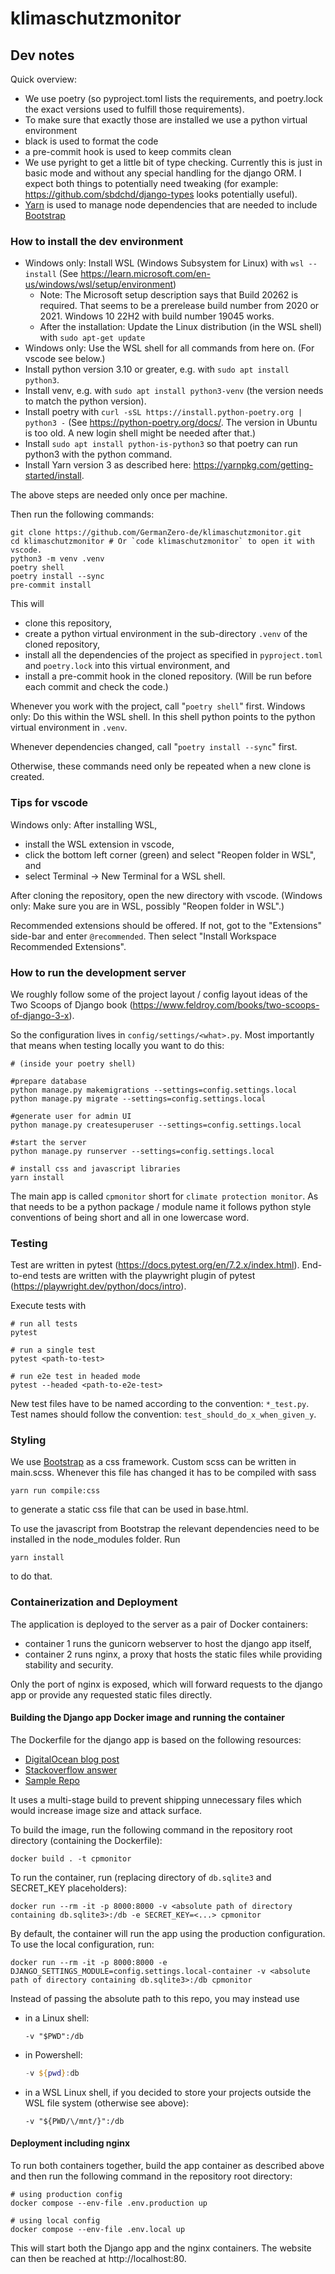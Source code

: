 # klimaschutzmonitor

## Dev notes

Quick overview:

- We use poetry (so pyproject.toml lists the requirements, and poetry.lock the exact versions used to fulfill those requirements).
- To make sure that exactly those are installed we use a python virtual environment
- black is used to format the code
- a pre-commit hook is used to keep commits clean
- We use pyright to get a little bit of type checking. Currently this is just in basic mode and without any special handling for the django ORM. I expect both things to potentially need tweaking (for example: <https://github.com/sbdchd/django-types> looks potentially useful).
- <a href="https://classic.yarnpkg.com/en/">Yarn</a> is used to manage node dependencies that are needed to include
  <a href="https://getbootstrap.com/docs/5.3/getting-started/introduction/">Bootstrap</a>

### How to install the dev environment

- Windows only: Install WSL (Windows Subsystem for Linux) with `wsl --install` (See <https://learn.microsoft.com/en-us/windows/wsl/setup/environment>)
  - Note: The Microsoft setup description says that Build 20262 is required. That seems to be a prerelease build number from 2020 or 2021. Windows 10 22H2 with build number 19045 works.
  - After the installation: Update the Linux distribution (in the WSL shell) with `sudo apt-get update`
- Windows only: Use the WSL shell for all commands from here on. (For vscode see below.)
- Install python version 3.10 or greater, e.g. with `sudo apt install python3`.
- Install venv, e.g. with `sudo apt install python3-venv` (the version needs to match the python version).
- Install poetry with `curl -sSL https://install.python-poetry.org | python3 -` (See <https://python-poetry.org/docs/>. The version in Ubuntu is too old. A new login shell might be needed after that.)
- Install `sudo apt install python-is-python3` so that poetry can run python3 with the python command.
- Install Yarn version 3 as described here: https://yarnpkg.com/getting-started/install.

The above steps are needed only once per machine.

Then run the following commands:

```shell
git clone https://github.com/GermanZero-de/klimaschutzmonitor.git
cd klimaschutzmonitor # Or `code klimaschutzmonitor` to open it with vscode.
python3 -m venv .venv
poetry shell
poetry install --sync
pre-commit install
```

This will

- clone this repository,
- create a python virtual environment in the sub-directory `.venv` of the cloned repository,
- install all the dependencies of the project as specified in `pyproject.toml` and `poetry.lock` into this virtual environment, and
- install a pre-commit hook in the cloned repository. (Will be run before each commit and check the code.)

Whenever you work with the project, call "`poetry shell`" first. Windows only: Do this within the WSL shell.
In this shell python points to the python virtual environment in `.venv`.

Whenever dependencies changed, call "`poetry install --sync`" first.

Otherwise, these commands need only be repeated when a new clone is created.

### Tips for vscode

Windows only: After installing WSL,

- install the WSL extension in vscode,
- click the bottom left corner (green) and select "Reopen folder in WSL", and
- select Terminal -> New Terminal for a WSL shell.

After cloning the repository, open the new directory with vscode. (Windows only: Make sure you are in WSL, possibly "Reopen folder in WSL".)

Recommended extensions should be offered. If not, got to the "Extensions" side-bar and enter `@recommended`. Then select "Install Workspace Recommended Extensions".

### How to run the development server

We roughly follow some of the project layout / config layout ideas of the Two Scoops of Django book (<https://www.feldroy.com/books/two-scoops-of-django-3-x>).

So the configuration lives in `config/settings/<what>.py`. Most importantly that means when testing
locally you want to do this:

```shell
# (inside your poetry shell)

#prepare database
python manage.py makemigrations --settings=config.settings.local
python manage.py migrate --settings=config.settings.local

#generate user for admin UI
python manage.py createsuperuser --settings=config.settings.local

#start the server
python manage.py runserver --settings=config.settings.local

# install css and javascript libraries
yarn install
```

The main app is called `cpmonitor` short for `climate protection monitor`. As that needs to be a python
package / module name it follows python style conventions of being short and all in one lowercase word.

### Testing
Test are written in pytest (https://docs.pytest.org/en/7.2.x/index.html).
End-to-end tests are written with the playwright plugin of pytest (https://playwright.dev/python/docs/intro).

Execute tests with
```shell
# run all tests
pytest

# run a single test
pytest <path-to-test>

# run e2e test in headed mode
pytest --headed <path-to-e2e-test>
```

New test files have to be named according to the convention: `*_test.py`. <br>
Test names should follow the convention: `test_should_do_x_when_given_y`.


### Styling
We use <a href="https://getbootstrap.com/docs/5.3/getting-started/introduction/">Bootstrap</a> as a css framework.
Custom scss can be written in main.scss. Whenever this file has changed it has to be compiled with sass
```
yarn run compile:css
```
to generate a static css file that can be used in base.html.

To use the javascript from Bootstrap the relevant dependencies need to be installed in the node_modules folder. Run
```
yarn install
```
to do that.

### Containerization and Deployment

The application is deployed to the server as a pair of Docker containers:
- container 1 runs the gunicorn webserver to host the django app itself,
- container 2 runs nginx, a proxy that hosts the static files while providing stability and security.

Only the port of nginx is exposed, which will forward requests to the django app or provide any requested static files directly.

#### Building the Django app Docker image and running the container

The Dockerfile for the django app is based on the following resources:

- [DigitalOcean blog post](https://www.digitalocean.com/community/tutorials/how-to-build-a-django-and-gunicorn-application-with-docker)
- [Stackoverflow answer](https://stackoverflow.com/a/57886655)
- [Sample Repo](https://github.com/mgnisia/Boilerplate-Docker-Django-Gunicorn-Nginx)

It uses a multi-stage build to prevent shipping unnecessary files which would increase image size and attack surface.

To build the image, run the following command in the repository root directory (containing the Dockerfile):

```shell
docker build . -t cpmonitor
```

To run the container, run (replacing directory of `db.sqlite3` and SECRET_KEY placeholders):

```shell
docker run --rm -it -p 8000:8000 -v <absolute path of directory containing db.sqlite3>:/db -e SECRET_KEY=<...> cpmonitor
```

By default, the container will run the app using the production configuration.
To use the local configuration, run:

```shell
docker run --rm -it -p 8000:8000 -e DJANGO_SETTINGS_MODULE=config.settings.local-container -v <absolute path of directory containing db.sqlite3>:/db cpmonitor
```

Instead of passing the absolute path to this repo, you may instead use

- in a Linux shell:

    ```shell
    -v "$PWD":/db
    ```

- in Powershell:

    ```powershell
    -v ${pwd}:db
    ```

- in a WSL Linux shell, if you decided to store your projects outside the WSL file system (otherwise see above):

    ```shell
    -v "${PWD/\/mnt/}":/db
    ```

#### Deployment including nginx

To run both containers together, build the app container as described above and then run the following command in the repository root directory:
```shell
# using production config
docker compose --env-file .env.production up
```
```shell
# using local config
docker compose --env-file .env.local up
```
This will start both the Django app and the nginx containers. The website can then be reached at http://localhost:80.

